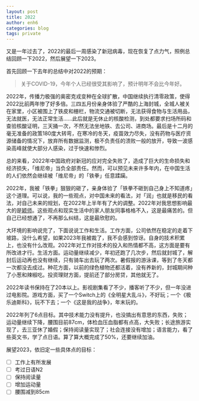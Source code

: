 ```yaml
---
layout: post
title: 2022
author: enh6
categories: blog
tags: private
---
```


又是一年过去了，2022的最后一周感染了新冠病毒，现在恢复了点力气，照例总结回顾一下2022，然后展望一下2023。

首先回顾一下去年的总结中对2022的预期：

> 关于COVID-19，今年个人已经很受其影响了，预计明年不会比今年好。

2022年，传播力极强的奥密克戎变种在全球扩散，中国继续执行清零政策，使得2022比前两年惨了好多倍。三四五月份亲身体验了严酷的上海封城，全城人被关在家里，小区被围上了铁皮和栅栏，物流交通被切断，无法获得食物与生活用品，无法就医，无法正常生活......此后就是无休止的核酸检测，到处都要求扫场所码和查验核酸证明，三天捅一次，不然无法坐地铁、去公司、进商场。最后是十二月的毫无准备的政策180度大转弯，在寒冷的冬天，疫苗效力尽失，没有药物与医疗资源储备的情况下，放弃所有数据监测，极不负责任的溃败一般的放开，导致一波感染高峰就使大部分人感染，过于快速和惨烈。

总的来看，2022年中国政府对新冠的应对完全失败了，造成了巨大的生命损失和经济损失，「维尼帝」当负全部责任。然而，可以预见未来许多年内，在中国生活的人们依然会继续被「维尼帝」的「铁拳」任意蹂躏。

2022年，我被「铁拳」狠狠的砸了，亲身体验了「铁拳不砸到自己身上不知道疼」这个道理。可以说，我的一些观点，对中国未来的看法，对「润」也就是移民的看法，对自己未来的规划，在2022年上半年有了大的调整。2022年对我思想影响最大的是[颖师](https://twitter.com/LiYing_2015)。这些观点和现实生活中的家人朋友同事格格不入，这是最痛苦的。但自己已经想通了，不再那么纠结，这是最欣慰的。

大环境的影响说完了，下面说说工作和生活。工作方面，公司依然在稳定的走着下坡路，没什么希望，如果2023年我被裁了，我不会感到惊讶。自身的技术积累上，也没有什么改观。2022年对工作对技术的投入和热情都不高，这方面是要有所改进才行。生活方面。运动量继续减少，年初还跑了几次步，然后就封城了，解封后运动再也没有继续，只有骑车出去玩了两次。暑假报的游泳课，等到了冬天都一次都没去成过。种花方面，以前的绿色植物还都活着，没有养新的，封城期间种了小葱和辣椒吃。投资理财方面，提前还了部分房贷，其他就无了。

2022年读书保持在了20本以上。影视剧集看了不少，播客听了不少，但一年没进过电影院。游戏方面，买了一个Switch上的《全明星大乱斗》，不好玩；一个《极乐迪斯科》，玩不下去；一个《这是我的战争》，年末玩的。

2022年列了6点目标。其中技术能力没有提升，也没搞出有意思的东西，失败；运动量继续下降，腰围目前87cm，体检血压血脂都有点高，大失败；长途旅游实现了，去三亚休了婚假；保持阅读量实现了；社会连接没有增加；语言能力，看了些英文书，学了点日语。算了算大概完成了50%，还要继续加油。

展望2023，依旧定一些具体点的目标：
- [ ] 工作上有所发展
- [ ] 考过日语N2
- [ ] 保持阅读量
- [ ] 增加运动量
- [ ] 腰围减到85cm
